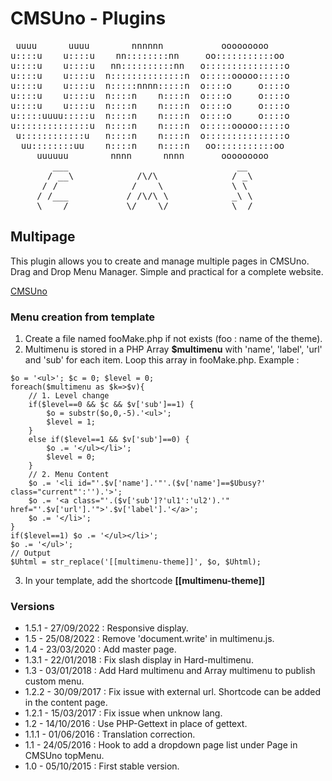 CMSUno - Plugins
================

<pre>
 uuuu      uuuu        nnnnnn           ooooooooo
u::::u    u::::u    nn::::::::nn     oo:::::::::::oo
u::::u    u::::u   nn::::::::::nn   o:::::::::::::::o
u::::u    u::::u  n::::::::::::::n  o:::::ooooo:::::o
u::::u    u::::u  n:::::nnnn:::::n  o::::o     o::::o
u::::u    u::::u  n::::n    n::::n  o::::o     o::::o
u::::u    u::::u  n::::n    n::::n  o::::o     o::::o
u:::::uuuu:::::u  n::::n    n::::n  o::::o     o::::o
u::::::::::::::u  n::::n    n::::n  o:::::ooooo:::::o
 u::::::::::::u   n::::n    n::::n  o:::::::::::::::o
  uu::::::::uu    n::::n    n::::n   oo:::::::::::oo
     uuuuuu        nnnn      nnnn       ooooooooo
        ___                                __
       / __\            /\/\              / _\
      / /              /    \             \ \
     / /___           / /\/\ \            _\ \
     \____/           \/    \/            \__/
</pre>

## Multipage ##

This plugin allows you to create and manage multiple pages in CMSUno.
Drag and Drop Menu Manager.
Simple and practical for a complete website.

[CMSUno](https://github.com/boiteasite/cmsuno)

### Menu creation from template ###

1. Create a file named fooMake.php if not exists (foo : name of the theme).
2. Multimenu is stored in a PHP Array __$multimenu__ with 'name', 'label', 'url' and 'sub' for each item.
Loop this array in fooMake.php. Example :

```
$o = '<ul>'; $c = 0; $level = 0;
foreach($multimenu as $k=>$v){
	// 1. Level change
	if($level==0 && $c && $v['sub']==1) {
		$o = substr($o,0,-5).'<ul>';
		$level = 1;
	}
	else if($level==1 && $v['sub']==0) {
		$o .= '</ul></li>';
		$level = 0;
	}
	// 2. Menu Content
	$o .= '<li id="'.$v['name'].'"'.($v['name']==$Ubusy?' class="current"':'').'>';
	$o .= '<a class="'.($v['sub']?'ul1':'ul2').'" href="'.$v['url'].'">'.$v['label'].'</a>';
	$o .= '</li>';
}
if($level==1) $o .= '</ul></li>';
$o .= '</ul>';
// Output
$Uhtml = str_replace('[[multimenu-theme]]', $o, $Uhtml);
```

3. In your template, add the shortcode __[[multimenu-theme]]__

### Versions ###

* 1.5.1 - 27/09/2022 : Responsive display.
* 1.5 - 25/08/2022 : Remove 'document.write' in multimenu.js.
* 1.4 - 23/03/2020 : Add master page.
* 1.3.1 - 22/01/2018 : Fix slash display in Hard-multimenu.
* 1.3 - 03/01/2018 : Add Hard multimenu and Array multimenu to publish custom menu.
* 1.2.2 - 30/09/2017 : Fix issue with external url. Shortcode can be added in the content page.
* 1.2.1 - 15/03/2017 : Fix issue when unknow lang.
* 1.2 - 14/10/2016 : Use PHP-Gettext in place of gettext.
* 1.1.1 - 01/06/2016 : Translation correction.
* 1.1 - 24/05/2016 : Hook to add a dropdown page list under Page in CMSUno topMenu.
* 1.0 - 05/10/2015 : First stable version.

